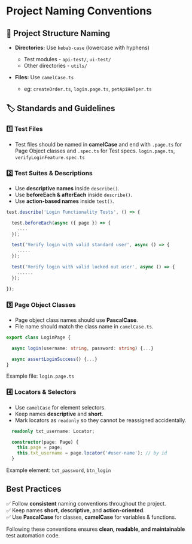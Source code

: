 # Project Naming Conventions

## 📂 Project Structure Naming
- **Directories:** Use `kebab-case` (lowercase with hyphens)  
  - Test modules - `api-test/`, `ui-test/`
  - Other directories - `utils/`
  
- **Files:** Use `camelCase.ts`
  - eg: `createOrder.ts`, `login.page.ts`, `petApiHelper.ts`
  


## 🏷️ Standards and Guidelines
### 1️⃣ **Test Files**
- Test files should be named in **camelCase** and end with `.page.ts` for Page Object classes and `.spec.ts` for Test specs.
   `login.page.ts`, `verifyLoginFeature.spec.ts`

### 2️⃣ **Test Suites & Descriptions**
- Use **descriptive names** inside `describe()`.
- Use **beforeEach & afterEach** inside `describe()`.
- Use **action-based names** inside `test()`.

```typescript
test.describe('Login Functionality Tests', () => {

  test.beforeEach(async ({ page }) => {
    ....
  });

  test('Verify login with valid standard user', async () => {
    .....
  });

  test('Verify login with valid locked out user', async () => {
    ......
  });

});
```

### 3️⃣ **Page Object Classes**
- Page object class names should use **PascalCase**.
- File name should match the class name in `camelCase.ts`.

```typescript
export class LoginPage {

  async login(username: string, password: string) {...}

  async assertLoginSuccess() {...}
}
```
Example file: `login.page.ts`

### 4️⃣ **Locators & Selectors**
- Use `camelCase` for element selectors.
- Keep names **descriptive** and **short**.
- Mark locators as `readonly` so they cannot be reassigned accidentally.

```typescript
  readonly txt_username: Locator;

  constructor(page: Page) {
    this.page = page;
    this.txt_username = page.locator('#user-name'); // by id
  }
```
Example element: `txt_password`, `btn_login`




## Best Practices
✅ Follow **consistent** naming conventions throughout the project.  
✅ Keep names **short**, **descriptive**, and **action-oriented**.  
✅ Use **PascalCase** for classes, **camelCase** for variables & functions.  

Following these conventions ensures **clean, readable, and maintainable** test automation code. 